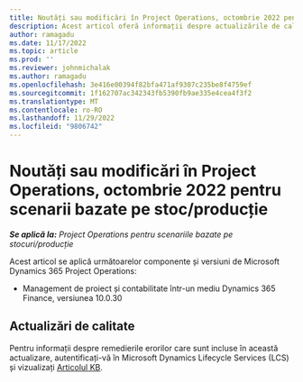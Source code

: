 ```yaml
---
title: Noutăți sau modificări în Project Operations, octombrie 2022 pentru scenarii bazate pe stoc/producție
description: Acest articol oferă informații despre actualizările de calitate care sunt disponibile în versiunea din octombrie 2022 a Microsoft Dynamics 365 Project Operations pentru scenariile stocate/bazate pe producție.
author: ramagadu
ms.date: 11/17/2022
ms.topic: article
ms.prod: ''
ms.reviewer: johnmichalak
ms.author: ramagadu
ms.openlocfilehash: 3e416e00394f82bfa471af9307c235be8f4759ef
ms.sourcegitcommit: 1f162707ac342343fb5390fb9ae335e4cea4f3f2
ms.translationtype: MT
ms.contentlocale: ro-RO
ms.lasthandoff: 11/29/2022
ms.locfileid: "9806742"
---
```

# <a name="whats-new-or-changed-in-project-operations-october-2022-for-stockedproduction-based-scenarios"></a>Noutăți sau modificări în Project Operations, octombrie 2022 pentru scenarii bazate pe stoc/producție

_**Se aplică la:** Project Operations pentru scenariile bazate pe stocuri/producție_

Acest articol se aplică următoarelor componente și versiuni de Microsoft Dynamics 365 Project Operations:

- Management de proiect și contabilitate într-un mediu Dynamics 365 Finance, versiunea 10.0.30

## <a name="quality-updates"></a>Actualizări de calitate

Pentru informații despre remedierile erorilor care sunt incluse în această actualizare, autentificați-vă în Microsoft Dynamics Lifecycle Services (LCS) și vizualizați [Articolul KB](https://fix.lcs.dynamics.com/Issue/Details?bugId=745468).
